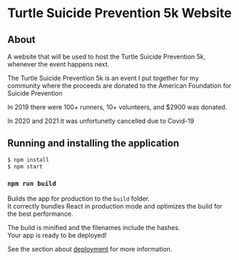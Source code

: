 # Turtle Suicide Prevention 5k Website


## About 
A website that will be used to host the Turtle Suicide Prevention 5k, whenever the event happens next. 

The Turtle Suicide Prevention 5k is an event I put together for my community where the proceeds are donated to the American Foundation for Suicide Prevention

In 2019 there were 100+ runners, 10+ volunteers, and $2900 was donated.

In 2020 and 2021 it was unfortunetly cancelled due to Covid-19
## Running and installing the application

```sh
$ npm install
$ npm start
```

### `npm run build`

Builds the app for production to the `build` folder.\
It correctly bundles React in production mode and optimizes the build for the best performance.

The build is minified and the filenames include the hashes.\
Your app is ready to be deployed!

See the section about [deployment](https://facebook.github.io/create-react-app/docs/deployment) for more information.
